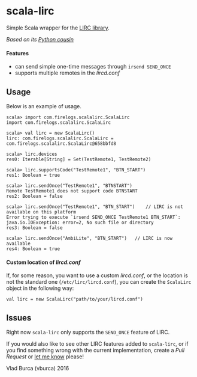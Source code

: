 scala-lirc
==========

Simple Scala wrapper for the [LIRC library](http://www.lirc.org/).

*Based on its [Python cousin](https://github.com/loisaidasam/lirc-python)*

#### Features

* can send simple one-time messages through `irsend SEND_ONCE`
* supports multiple remotes in the *lircd.conf*


## Usage

Below is an example of usage.

```
scala> import com.firelogs.scalalirc.ScalaLirc
import com.firelogs.scalalirc.ScalaLirc

scala> val lirc = new ScalaLirc()
lirc: com.firelogs.scalalirc.ScalaLirc = com.firelogs.scalalirc.ScalaLirc@658bbfd8

scala> lirc.devices
res0: Iterable[String] = Set(TestRemote1, TestRemote2)

scala> lirc.supportsCode("TestRemote1", "BTN_START")
res1: Boolean = true

scala> lirc.sendOnce("TestRemote1", "BTNSTART")
Remote TestRemote1 does not support code BTNSTART
res2: Boolean = false

scala> lirc.sendOnce("TestRemote1", "BTN_START")    // LIRC is not available on this platform
Error trying to execute `irsend SEND_ONCE TestRemote1 BTN_START`: java.io.IOException: error=2, No such file or directory
res3: Boolean = false

scala> lirc.sendOnce("AmbiLite", "BTN_START")   // LIRC is now available
res4: Boolean = true
```

#### Custom location of *lircd.conf*
If, for some reason, you want to use a custom *lircd.conf*, or the location is not the standard one (`/etc/lirc/lircd.conf`),
you can create the `ScalaLirc` object in the following way:

```
val lirc = new ScalaLirc("path/to/your/lircd.conf")
```



## Issues

Right now `scala-lirc` only supports the `SEND_ONCE` feature of LIRC. 

If you would also like to see other LIRC features added to `scala-lirc`, or if you find something wrong with the current implementation,
create a *Pull Request* or [let me know](https://github.com/vburca/scala-lirc/issues/new?title=New%20LIRC%20Feature) please!


Vlad Burca (vburca) 2016
